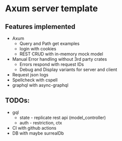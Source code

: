 # Axum server template

## Features implemented

- Axum
  - Query and Path get examples
  - login with cookies
  - REST CRUD with in-memory mock model
- Manual Error handling without 3rd party crates
  - Errors respond with request IDs
  - Debug and Display variants for server and client
- Request json logs
- Spellcheck with cspell
- graphql with async-graphql

## TODOs:

- gql
  - state - replicate rest api (model_controller)
  - auth - restriction, ctx
- CI with github actions
- DB with maybe surrealDb
